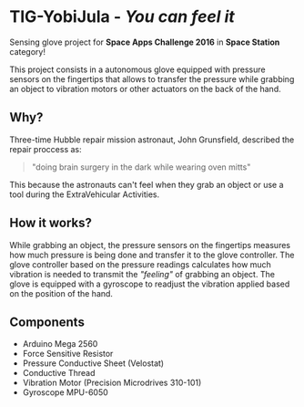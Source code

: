 # TIG-YobiJula - *You can feel it*
Sensing glove project for **Space Apps Challenge 2016** in **Space Station** category!

This project consists in a autonomous glove equipped with pressure sensors on the fingertips that allows to transfer the pressure while grabbing an object to vibration motors or other actuators on the back of the hand.

## Why?

Three-time Hubble repair mission astronaut, John Grunsfield, described the repair proccess as:

> "doing brain surgery in the dark while wearing oven mitts"

This because the astronauts can't feel when they grab an object or use a tool during the ExtraVehicular Activities.

## How it works?

While grabbing an object, the pressure sensors on the fingertips measures how much pressure is being done and transfer it to the glove controller. The glove controller based on the pressure readings calculates how much vibration is needed to transmit the *"feeling"* of grabbing an object. The glove is equipped with a gyroscope to readjust the vibration applied based on the position of the hand.

## Components

* Arduino Mega 2560
* Force Sensitive Resistor
* Pressure Conductive Sheet (Velostat)
* Conductive Thread
* Vibration Motor (Precision Microdrives 310-101)
* Gyroscope MPU-6050
